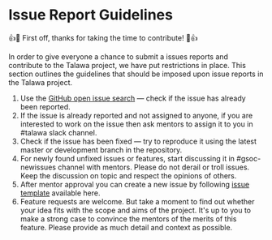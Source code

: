 # Issue Report Guidelines

:+1::tada: First off, thanks for taking the time to contribute! :tada::+1:

In order to give everyone a chance to submit a issues reports and contribute to the Talawa project, we have put restrictions in place. This section outlines the guidelines that should be imposed upon issue reports in the Talawa project.

1. Use the [GitHub open issue search](https://github.com/PalisadoesFoundation/talawa/issues) — check if the issue has already been reported.
2. If the issue is already reported and not assigned to anyone, if you are interested to work on the issue then ask mentors to assign it to you in #talawa slack channel.
3. Check if the issue has been fixed — try to reproduce it using the latest master or development branch in the repository.
4. For newly found unfixed issues or features, start discussing it in #gsoc-newissues channel with mentors. Please do not derail or troll issues. Keep the discussion on topic and respect the opinions of others.
5. After mentor approval you can create a new issue by following [issue template](https://github.com/PalisadoesFoundation/talawa/blob/master/.github/ISSUE_TEMPLATE/issue-template.md) available here.
6. Feature requests are welcome. But take a moment to find out whether your idea fits with the scope and aims of the project. It's up to you to make a strong case to convince the mentors of the merits of this feature. Please provide as much detail and context as possible.
